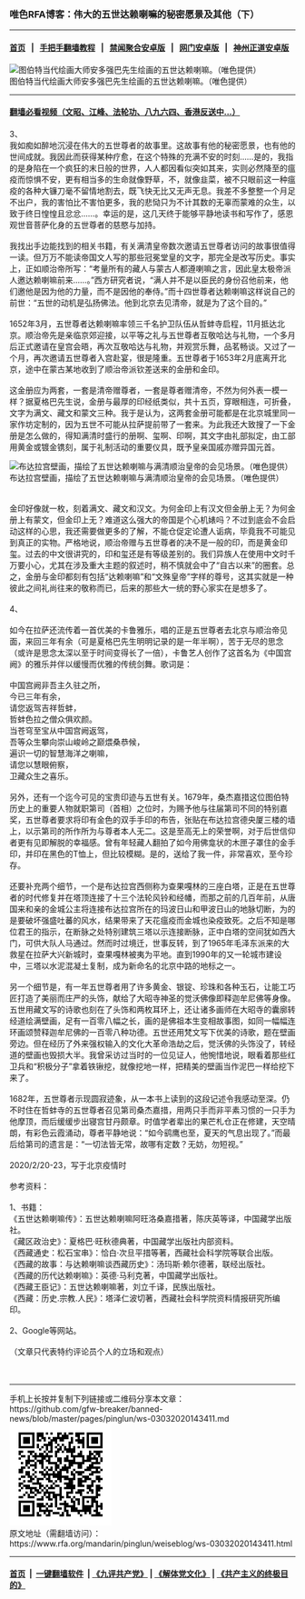 ### 唯色RFA博客：伟大的五世达赖喇嘛的秘密愿景及其他（下）
------------------------

#### [首页](https://github.com/gfw-breaker/banned-news/blob/master/README.md) &nbsp;&nbsp;|&nbsp;&nbsp; [手把手翻墙教程](https://github.com/gfw-breaker/guides/wiki) &nbsp;&nbsp;|&nbsp;&nbsp; [禁闻聚合安卓版](https://github.com/gfw-breaker/bn-android) &nbsp;&nbsp;|&nbsp;&nbsp; [网门安卓版](https://github.com/oGate2/oGate) &nbsp;&nbsp;|&nbsp;&nbsp; [神州正道安卓版](https://github.com/SzzdOgate/update) 



<div id="headerimg">
 <img alt="图伯特当代绘画大师安多强巴先生绘画的五世达赖喇嘛。（唯色提供）" src="https://www.rfa.org/mandarin/pinglun/weiseblog/ws-03032020143411.html/1/@@images/ae0250bd-e231-482a-9eaf-d9d3ed1f1b84.jpeg" title="图伯特当代绘画大师安多强巴先生绘画的五世达赖喇嘛。（唯色提供）"/>
 <div id="headerimgcontents">
  <div id="headerimgcaption">
   <span>
    图伯特当代绘画大师安多强巴先生绘画的五世达赖喇嘛。（唯色提供）
   </span>
   <!-- zoomattribute -->
  </div>
  <!-- headerimgcaption -->
 </div>
 <!-- headerimagecontents -->
</div>

<hr/>


#### [翻墙必看视频（文昭、江峰、法轮功、八九六四、香港反送中...）](https://github.com/gfw-breaker/banned-news/blob/master/pages/link3.md)

<div id="storytext">
 <div>
  <div class="slot_header">
  </div>
 </div>
 <p>
  3、
  <br/>
  我如痴如醉地沉浸在伟大的五世尊者的故事里。这故事有他的秘密愿景，也有他的世间成就。我因此而获得某种疗愈，在这个特殊的充满不安的时刻……是的，我指的是身陷在一个疯狂的末日般的世界，人人都因看似突如其来，实则必然降至的瘟疫而惊惧不安，更有相当多的生命就像野草，不，就像韭菜，被不只眼前这一种瘟疫的各种大镰刀毫不留情地割去，既飞快无比又无声无息。我差不多整整一个月足不出户，我的害怕比不害怕更多，我的悲恸只为不计其数的无辜而蒙难的众生，以致于终日惶惶且忿忿……。幸运的是，这几天终于能够平静地读书和写作了，感恩观世音菩萨化身的五世尊者的慈愍与加持。
  <br/>
  <br/>
  我找出手边能找到的相关书籍，有关满清皇帝数次邀请五世尊者访问的故事很值得一读。但万万不能读帝国文人写的那些冠冕堂皇的文字，那完全是改写历史。事实上，正如顺治帝所写：“考量所有的藏人与蒙古人都遵喇嘛之言，因此皇太极帝派人邀达赖喇嘛前来……。”西方研究者说，“满人并不是以臣民的身份召他前来，他们邀他是因为他的力量，而不是因他的奉侍。”而十四世尊者达赖喇嘛这样说自己的前世：“五世的动机是弘扬佛法。他到北京去见清帝，就是为了这个目的。”
  <br/>
  <br/>
  1652年3月，五世尊者达赖喇嘛率领三千名护卫队伍从哲蚌寺启程，11月抵达北京。顺治帝先是亲临京郊迎接，以平等之礼与五世尊者互敬哈达与礼物，一个多月后正式邀请在皇宫会晤，再次互敬哈达与礼物，并观赏乐舞，品茗畅谈。又过了一个月，再次邀请五世尊者入宫赴宴，很是隆重。五世尊者于1653年2月底离开北京，途中在蒙古某地收到了顺治帝派钦差送来的金册和金印。
  <br/>
  <br/>
  这金册应为两套，一套是清帝赠尊者，一套是尊者赠清帝，不然为何外表一模一样？据夏格巴先生说，金册与最厚的印经纸类似，共十五页，穿眼相连，可折叠，文字为满文、藏文和蒙文三种。我于是认为，这两套金册可能都是在北京城里同一家作坊定制的，因为五世不可能从拉萨提前带了一套来。为此我还大致搜了一下金册是怎么做的，得知满清时盛行的册啊、玺啊、印啊，其文字由礼部拟定，由工部用黄金或镀金镌刻，属于礼制活动的重要仪具，既予皇亲国戚亦赠异国元首。
  <br/>
  <div class="image-inline captioned" style="width:2114px;">
   <div style="width:2114px;">
    <img alt="布达拉宫壁画，描绘了五世达赖喇嘛与满清顺治皇帝的会见场景。（唯色提供）" src="https://www.rfa.org/mandarin/pinglun/weiseblog/ws-03032020143411.html/2.png" title="布达拉宫壁画，描绘了五世达赖喇嘛与满清顺治皇帝的会见场景。（唯色提供）"/>
   </div>
   <div class="image-caption">
    <span style="width:2114px;">
     布达拉宫壁画，描绘了五世达赖喇嘛与满清顺治皇帝的会见场景。（唯色提供）
    </span>
    <span class="copyright">
    </span>
   </div>
  </div>
  <br/>
  <br/>
  金印好像就一枚，刻着满文、藏文和汉文。为何金印上有汉文但金册上无？为何金册上有蒙文，但金印上无？难道这么强大的帝国是个心机婊吗？不过到底会不会启动这样的心思，我还需要做更多的了解，不能仓促定论遭人诟病，毕竟我不可能见到真正的实物。严格地说，顺治帝赠与五世尊者的决不是一般的印，而是黄金印玺。过去的中文很讲究的，印和玺还是有等级差别的。我们异族人在使用中文时千万要小心，尤其在涉及重大主题的叙述时，稍不慎就会中了“自古以来”的圈套。总之，金册与金印都刻有包括“达赖喇嘛”和“文殊皇帝”字样的尊号，这其实就是一种彼此之间礼尚往来的敬称而已，后来的那些大一统的野心家实在是想多了。
  <br/>
  <br/>
  4、
  <br/>
  <br/>
  如今在拉萨还流传着一首优美的卡鲁雅乐，唱的正是五世尊者去北京与顺治帝见面，来回三年有余（可是夏格巴先生明明记录的是一年半啊），苦于无尽的思念（或许是思念太深以至于时间变得长了一倍），卡鲁艺人创作了这首名为《中国宫阙》的雅乐并伴以缓慢而优雅的传统剑舞。歌词是：
  <br/>
  <br/>
  中国宫阙非吾主久驻之所，
  <br/>
  今已三年有余，
  <br/>
  请您返驾吉祥哲蚌，
  <br/>
  哲蚌色拉之僧众俱欢颜。
  <br/>
  当苍穹至宝从中国宫阙返驾，
  <br/>
  吾等众生攀向崇山峻岭之巅煨桑恭候，
  <br/>
  遍识一切的智慧海洋之喇嘛，
  <br/>
  请您以慧眼俯察，
  <br/>
  卫藏众生之喜乐。
  <br/>
  <br/>
  另外，还有一个迄今可见的宝贵印迹与五世有关。1679年，桑杰嘉措这位图伯特历史上的重要人物就职第司（首相）之位时，为赐予他与往届第司不同的特别嘉奖，五世尊者要求将印有金色的双手手印的布告，张贴在布达拉宫德央厦三楼的墙上，以示第司的所作所为与尊者本人无二。这是至高无上的荣誉啊，对于后世信仰者更有见即解脱的幸福感。曾有年轻藏人翻拍了如今用佛龛状的木匣子罩住的金手印，并印在黑色的T恤上，但比较模糊。是的，送给了我一件，非常喜欢，至今珍存。
  <br/>
  <br/>
  还要补充两个细节，一个是布达拉宫西侧称为查果嘎林的三座白塔，正是在五世尊者的时代修复并在塔顶连接了十三个法轮风铃和经幡，而那之前的几百年前，从唐国来和亲的金城公主将连接布达拉宫所在的玛波日山和甲波日山的地脉切断，为的是要破坏强盛吐蕃的风水，结果带来了天花瘟疫而金城也染疫致死。之后不知是哪位君王的指示，在断脉之处特别建筑三塔以示连接断脉，正中白塔的空间犹如西大门，可供大队人马通过。然而时过境迁，世事反转，到了1965年毛泽东派来的大救星在拉萨大兴新城时，查果嘎林被夷为平地。直到1990年的又一轮城市建设中，三塔以水泥混凝土复制，成为新命名的北京中路的地标之一。
  <br/>
  <br/>
  另一个细节是，有一年五世尊者用了许多黄金、银锭、珍珠和各种玉石，让能工巧匠打造了美丽而庄严的头饰，献给了大昭寺神圣的觉沃佛像即释迦牟尼佛等身像。五世用藏文写的诗歌也刻在了头饰和两枚耳环上，还让诸多画师在大昭寺的囊廓转经道绘满壁画，足有一百零八幅之长，画的是佛祖本生变相故事图，如同一幅幅连环画颂赞释迦牟尼佛的一百零八种功德。五世还用梵文写下优美的诗歌，题在壁画旁边。但在经历了外来强权输入的文化大革命浩劫之后，觉沃佛的头饰没了，转经道的壁画也毁损大半。我曾采访过当时的一位见证人，他惋惜地说，眼看着那些红卫兵和“积极分子”拿着铁锹挖，就像挖地一样，把精美的壁画当作泥巴一样给挖下来了。
  <br/>
  <br/>
  1682年，五世尊者示现圆寂迹象，从一本书上读到的这段记述令我感动至深。仍不时住在哲蚌寺的五世尊者召见第司桑杰嘉措，用两只手而非平素习惯的一只手为他摩顶，而后缓缓步出寝宫甘丹颇章。时值学者辈出的果芒札仓正在修建，天空晴朗，有彩色云霞涌动，尊者平静地说：“如今鹞鹰也至，夏天的气息出现了。”而最后给第司的遗言是：“一切法皆无常，故哪有定数？无妨，勿短视。”
  <br/>
  <br/>
  2020/2/20-23，写于北京疫情时
  <br/>
  <br/>
  参考资料：
  <br/>
  <br/>
  1、书籍：
  <br/>
  《五世达赖喇嘛传》：五世达赖喇嘛阿旺洛桑嘉措著，陈庆英等译，中国藏学出版社。
  <br/>
  《藏区政治史》：夏格巴·旺秋德典著，中国藏学出版社内部资料。
  <br/>
  《西藏通史：松石宝串》：恰白·次旦平措等著，西藏社会科学院等联合出版。
  <br/>
  《西藏的故事：与达赖喇嘛谈西藏历史》：汤玛斯·赖尔德著，联经出版社。
  <br/>
  《西藏的历代达赖喇嘛》：英德·马利克著，中国藏学出版社。
  <br/>
  《西藏王臣记》：五世达赖喇嘛著，刘立千译，民族出版社。
  <br/>
  《西藏：历史.宗教.人民》：塔泽仁波切著，西藏社会科学院资料情报研究所编印。
  <br/>
  <br/>
  2、Google等网站。
  <br/>
  <br/>
  （文章只代表特约评论员个人的立场和观点）
  <br/>
  <br/>
  <br/>
 </p>
</div>

<hr/>
手机上长按并复制下列链接或二维码分享本文章：<br/>
https://github.com/gfw-breaker/banned-news/blob/master/pages/pinglun/ws-03032020143411.md <br/>
<a href='https://github.com/gfw-breaker/banned-news/blob/master/pages/pinglun/ws-03032020143411.md'><img src='https://github.com/gfw-breaker/banned-news/blob/master/pages/pinglun/ws-03032020143411.md.png'/></a> <br/>
原文地址（需翻墙访问）：https://www.rfa.org/mandarin/pinglun/weiseblog/ws-03032020143411.html


------------------------
#### [首页](https://github.com/gfw-breaker/banned-news/blob/master/README.md) &nbsp;|&nbsp; [一键翻墙软件](https://github.com/gfw-breaker/nogfw/blob/master/README.md) &nbsp;| [《九评共产党》](https://github.com/gfw-breaker/9ping.md/blob/master/README.md#九评之一评共产党是什么) | [《解体党文化》](https://github.com/gfw-breaker/jtdwh.md/blob/master/README.md) | [《共产主义的终极目的》](https://github.com/gfw-breaker/gczydzjmd.md/blob/master/README.md)


<img src='http://gfw-breaker.win/banned-news/pages/pinglun/ws-03032020143411.md' width='0px' height='0px'/>